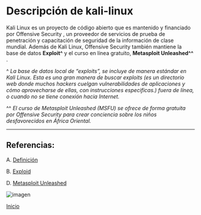 # Descripción de kali-linux
 Kali Linux es un proyecto de código abierto que es mantenido y financiado por Offensive Security , un proveedor de servicios de prueba de penetración y capacitación de seguridad de la información de clase mundial. Además de Kali Linux, Offensive Security también mantiene la base de datos **Exploit^** y el curso en línea gratuito, **Metasploit Unleashed^^** . 
 
 ^ *La base de datos local de “exploits”, se incluye de manera estándar en Kali Linux. Esta es una gran manera de buscar exploits (es un directorio web donde muchos hackers cuelgan vulnerabilidades de aplicaciones y cómo aprovecharse de ellas, con instrucciones especificas.) fuera de línea, o cuando no se tiene conexión hacia Internet.*
 
 ^^ *El curso de Metasploit Unleashed (MSFU) se ofrece de forma gratuita por Offensive Security para crear conciencia sobre los niños desfavorecidos en África Oriental.*
 
 
----------------------------------------

## Referencias:
A. [Definición](https://www.kali.org/about-us/)

B. [Exploid](https://www.exploit-db.com/)

D. [Metasploit Unleashed](https://www.offensive-security.com/metasploit-unleashed/)


![imagen](https://www.tutorialspoint.com/kali_linux/images/kali-linux.jpg)


[Inicio](https://github.com/estebancr1993/kali-linux/blob/master/README.md)
